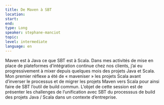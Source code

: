 ```yaml
---
title: De Maven à SBT
location: 
start: 
end: 
type: Long
speaker: stephane-manciot
topic: 
level: intermediate
language: en
---
```


Maven est à Java ce que SBT est à Scala. Dans mes activités de mise en place de plateformes d’intégration continue chez nos clients, j’ai eu progressivement à mixer depuis quelques mois des projets Java et Scala. Mon premier réflexe a été de « maveniser » les projets Scala avant d’inverser le processus et de migrer les projets Maven vers Scala pour ainsi faire de SBT l’outil de build commun. L’objet de cette session est de présenter les challenges de l’unification avec SBT du processsus de build des projets Java / Scala dans un contexte d’entreprise.